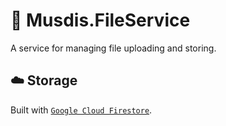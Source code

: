 # 📁 Musdis.FileService

A service for managing file uploading and storing.

## ☁️ Storage

Built with [`Google Cloud Firestore`](https://firebase.google.com/docs/firestore).